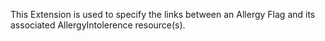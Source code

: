 This Extension is used to specify the links between an Allergy Flag and its associated AllergyIntolerence resource(s).